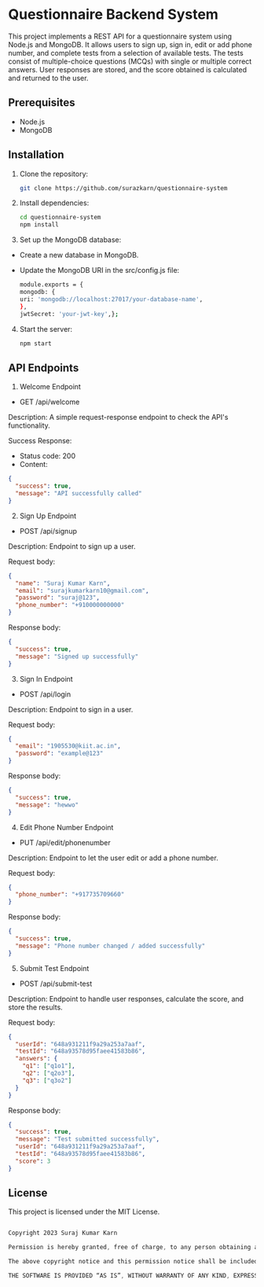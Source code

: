 # Questionnaire Backend System

This project implements a REST API for a questionnaire system using Node.js and MongoDB. It allows users to sign up, sign in, edit or add phone number, and complete tests from a selection of available tests. The tests consist of multiple-choice questions (MCQs) with single or multiple correct answers. User responses are stored, and the score obtained is calculated and returned to the user.

## Prerequisites

- Node.js
- MongoDB

## Installation

1. Clone the repository:

    ```bash
    git clone https://github.com/surazkarn/questionnaire-system
    ```
2. Install dependencies:

    ```bash
    cd questionnaire-system
    npm install
    ```
    
3. Set up the MongoDB database:

- Create a new database in MongoDB.
- Update the MongoDB URI in the src/config.js file:

    ```bash
    module.exports = {
  mongodb: {
    uri: 'mongodb://localhost:27017/your-database-name',
  },
  jwtSecret: 'your-jwt-key',};


4. Start the server:

    ```bash
    npm start
    ```

## API Endpoints

1. Welcome Endpoint
- GET /api/welcome

Description: A simple request-response endpoint to check the API's functionality.

Success Response:

- Status code: 200
- Content:
```json
{
  "success": true,
  "message": "API successfully called"
}
```

2. Sign Up Endpoint
- POST /api/signup

Description: Endpoint to sign up a user.

Request body:

```json
{
  "name": "Suraj Kumar Karn",
  "email": "surajkumarkarn10@gmail.com",
  "password": "suraj@123",
  "phone_number": "+910000000000"
}
```
Response body:

```json
{
  "success": true,
  "message": "Signed up successfully"
}
```

3. Sign In Endpoint
- POST /api/login

Description: Endpoint to sign in a user.

Request body:

```json
{
  "email": "1905530@kiit.ac.in",
  "password": "example@123"
}
```
Response body:

```json
{
  "success": true,
  "message": "hewwo"
}
```

4. Edit Phone Number Endpoint
- PUT /api/edit/phonenumber

Description: Endpoint to let the user edit or add a phone number.

Request body:

```json
{
  "phone_number": "+917735709660"
}
```
Response body:

```json
{
  "success": true,
  "message": "Phone number changed / added successfully"
}
```
5. Submit Test Endpoint
- POST /api/submit-test

Description: Endpoint to handle user responses, calculate the score, and store the results.

Request body:

```json
{
  "userId": "648a931211f9a29a253a7aaf",
  "testId": "648a93578d95faee41583b86",
  "answers": {
    "q1": ["q1o1"],
    "q2": ["q2o3"],
    "q3": ["q3o2"]
  }
}
```
Response body:

```json
{
  "success": true,
  "message": "Test submitted successfully",
  "userId": "648a931211f9a29a253a7aaf",
  "testId": "648a93578d95faee41583b86",
  "score": 3
}
```

## License
This project is licensed under the MIT License.
```css

Copyright 2023 Suraj Kumar Karn

Permission is hereby granted, free of charge, to any person obtaining a copy of this software and associated documentation files (the “Software”), to deal in the Software without restriction, including without limitation the rights to use, copy, modify, merge, publish, distribute, sublicense, and/or sell copies of the Software, and to permit persons to whom the Software is furnished to do so, subject to the following conditions:

The above copyright notice and this permission notice shall be included in all copies or substantial portions of the Software.

THE SOFTWARE IS PROVIDED “AS IS”, WITHOUT WARRANTY OF ANY KIND, EXPRESS OR IMPLIED, INCLUDING BUT NOT LIMITED TO THE WARRANTIES OF MERCHANTABILITY, FITNESS FOR A PARTICULAR PURPOSE AND NONINFRINGEMENT. IN NO EVENT SHALL THE AUTHORS OR COPYRIGHT HOLDERS BE LIABLE FOR ANY CLAIM, DAMAGES OR OTHER LIABILITY, WHETHER IN AN ACTION OF CONTRACT, TORT OR OTHERWISE, ARISING FROM, OUT OF OR IN CONNECTION WITH THE SOFTWARE OR THE USE OR OTHER DEALINGS IN THE SOFTWARE.
```

